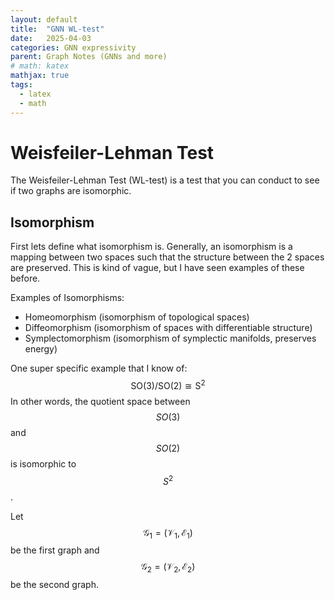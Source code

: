 ```yaml
---
layout: default
title:  "GNN WL-test"
date:   2025-04-03
categories: GNN expressivity
parent: Graph Notes (GNNs and more)
# math: katex
mathjax: true
tags: 
  - latex
  - math
---
```


# Weisfeiler-Lehman Test
The Weisfeiler-Lehman Test (WL-test) is a test that you can conduct to see if two graphs are isomorphic.



## Isomorphism
First lets define what isomorphism is. Generally, an isomorphism is a mapping between two spaces such that the structure between the 2 spaces are preserved. This is kind of vague, but I have seen examples of these before.

Examples of Isomorphisms:
- Homeomorphism (isomorphism of topological spaces)
- Diffeomorphism (isomorphism of spaces with differentiable structure)
- Symplectomorphism (isomorphism of symplectic manifolds, preserves energy)

One super specific example that I know of:
$$\mathrm{SO(3)} / \mathrm{SO(2)} \cong \mathrm{S}^2$$
In other words, the quotient space between $$SO(3)$$ and $$SO(2)$$ is isomorphic to $$S^2$$.

Let $$\mathcal{G}_1 = (\mathcal{V}_1, \mathcal{E}_1) $$ be the first graph and $$\mathcal{G}_2 = (\mathcal{V}_2, \mathcal{E}_2) $$ be the second graph.

